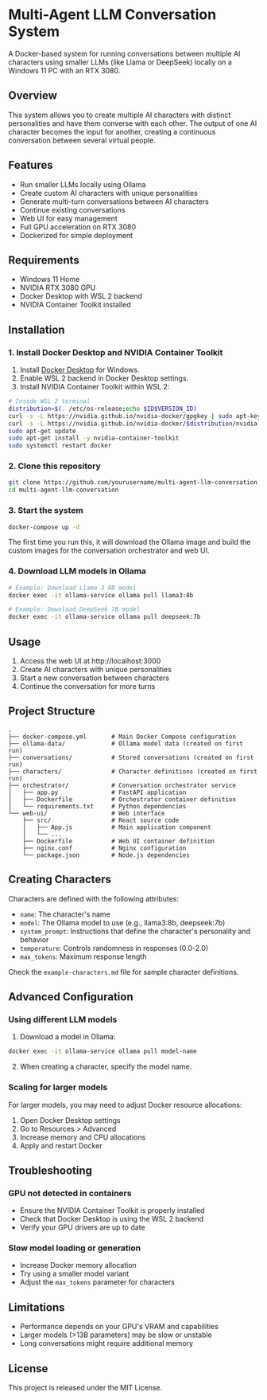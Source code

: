 # Multi-Agent LLM Conversation System

A Docker-based system for running conversations between multiple AI characters using smaller LLMs (like Llama or DeepSeek) locally on a Windows 11 PC with an RTX 3080.

## Overview

This system allows you to create multiple AI characters with distinct personalities and have them converse with each other. The output of one AI character becomes the input for another, creating a continuous conversation between several virtual people.

## Features

- Run smaller LLMs locally using Ollama
- Create custom AI characters with unique personalities
- Generate multi-turn conversations between AI characters
- Continue existing conversations
- Web UI for easy management
- Full GPU acceleration on RTX 3080
- Dockerized for simple deployment

## Requirements

- Windows 11 Home
- NVIDIA RTX 3080 GPU
- Docker Desktop with WSL 2 backend
- NVIDIA Container Toolkit installed

## Installation

### 1. Install Docker Desktop and NVIDIA Container Toolkit

1. Install [Docker Desktop](https://www.docker.com/products/docker-desktop/) for Windows.
2. Enable WSL 2 backend in Docker Desktop settings.
3. Install NVIDIA Container Toolkit within WSL 2:

```bash
# Inside WSL 2 terminal
distribution=$(. /etc/os-release;echo $ID$VERSION_ID)
curl -s -L https://nvidia.github.io/nvidia-docker/gpgkey | sudo apt-key add -
curl -s -L https://nvidia.github.io/nvidia-docker/$distribution/nvidia-docker.list | sudo tee /etc/apt/sources.list.d/nvidia-docker.list
sudo apt-get update
sudo apt-get install -y nvidia-container-toolkit
sudo systemctl restart docker
```

### 2. Clone this repository

```bash
git clone https://github.com/yourusername/multi-agent-llm-conversation.git
cd multi-agent-llm-conversation
```

### 3. Start the system

```bash
docker-compose up -d
```

The first time you run this, it will download the Ollama image and build the custom images for the conversation orchestrator and web UI.

### 4. Download LLM models in Ollama

```bash
# Example: Download Llama 3 8B model
docker exec -it ollama-service ollama pull llama3:8b

# Example: Download DeepSeek 7B model
docker exec -it ollama-service ollama pull deepseek:7b
```

## Usage

1. Access the web UI at http://localhost:3000
2. Create AI characters with unique personalities
3. Start a new conversation between characters
4. Continue the conversation for more turns

## Project Structure

```
.
├── docker-compose.yml       # Main Docker Compose configuration
├── ollama-data/             # Ollama model data (created on first run)
├── conversations/           # Stored conversations (created on first run)
├── characters/              # Character definitions (created on first run)
├── orchestrator/            # Conversation orchestrator service
│   ├── app.py               # FastAPI application
│   ├── Dockerfile           # Orchestrator container definition
│   └── requirements.txt     # Python dependencies
└── web-ui/                  # Web interface
    ├── src/                 # React source code
    │   ├── App.js           # Main application component
    │   └── ...
    ├── Dockerfile           # Web UI container definition
    ├── nginx.conf           # Nginx configuration
    └── package.json         # Node.js dependencies
```

## Creating Characters

Characters are defined with the following attributes:

- `name`: The character's name
- `model`: The Ollama model to use (e.g., llama3:8b, deepseek:7b)
- `system_prompt`: Instructions that define the character's personality and behavior
- `temperature`: Controls randomness in responses (0.0-2.0)
- `max_tokens`: Maximum response length

Check the `example-characters.md` file for sample character definitions.

## Advanced Configuration

### Using different LLM models

1. Download a model in Ollama:

```bash
docker exec -it ollama-service ollama pull model-name
```

2. When creating a character, specify the model name.

### Scaling for larger models

For larger models, you may need to adjust Docker resource allocations:

1. Open Docker Desktop settings
2. Go to Resources > Advanced
3. Increase memory and CPU allocations
4. Apply and restart Docker

## Troubleshooting

### GPU not detected in containers

- Ensure the NVIDIA Container Toolkit is properly installed
- Check that Docker Desktop is using the WSL 2 backend
- Verify your GPU drivers are up to date

### Slow model loading or generation

- Increase Docker memory allocation
- Try using a smaller model variant
- Adjust the `max_tokens` parameter for characters

## Limitations

- Performance depends on your GPU's VRAM and capabilities
- Larger models (>13B parameters) may be slow or unstable
- Long conversations might require additional memory

## License

This project is released under the MIT License.

